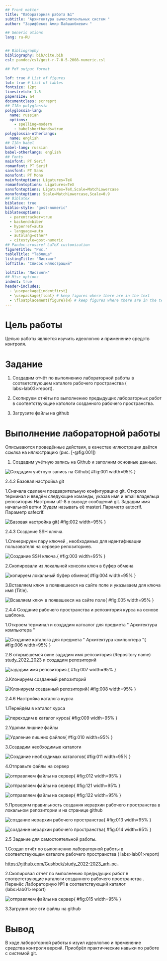 ```yaml
---
## Front matter
title: "Лабораторная работа №1"
subtitle: "Архитектура вычислитенльных систем "
author: "Зарифбеков Амир Пайшанбиевич "

## Generic otions
lang: ru-RU


## Bibliography
bibliography: bib/cite.bib
csl: pandoc/csl/gost-r-7-0-5-2008-numeric.csl

## Pdf output format

lof: true # List of figures
lot: true # List of tables
fontsize: 12pt
linestretch: 1.5
papersize: a4
documentclass: scrreprt
## I18n polyglossia
polyglossia-lang:
  name: russian
  options:
	- spelling=modern
	- babelshorthands=true
polyglossia-otherlangs:
  name: english
## I18n babel
babel-lang: russian
babel-otherlangs: english
## Fonts
mainfont: PT Serif
romanfont: PT Serif
sansfont: PT Sans
monofont: PT Mono
mainfontoptions: Ligatures=TeX
romanfontoptions: Ligatures=TeX
sansfontoptions: Ligatures=TeX,Scale=MatchLowercase
monofontoptions: Scale=MatchLowercase,Scale=0.9
## Biblatex
biblatex: true
biblio-style: "gost-numeric"
biblatexoptions:
  - parentracker=true
  - backend=biber
  - hyperref=auto
  - language=auto
  - autolang=other*
  - citestyle=gost-numeric
## Pandoc-crossref LaTeX customization
figureTitle: "Рис."
tableTitle: "Таблица"
listingTitle: "Листинг"
lofTitle: "Список иллюстраций"

lolTitle: "Листинги"
## Misc options
indent: true
header-includes:
  - \usepackage{indentfirst}
  - \usepackage{float} # keep figures where there are in the text
  - \floatplacement{figure}{H} # keep figures where there are in the text
---
```


# Цель работы

Целью работы является изучить идеологию и применение средств контроля.

# Задание

1. Создадим отчёт по выполнению лабораторной работы в соответствующем каталоге рабочего пространства ( labs>lab03>report).

2. Скопируем отчёты по выполнению предыдущих лабораторных работ в соответствующие катологи созданного рабочего пространства.

3. Загрузите файлы на github

# Выполнение лабораторной работы

Описываются проведённые действия, в качестве иллюстрации даётся ссылка на иллюстрацию (рис. [-@fig:001])

1. Создадим учётную запись на Github и заполним основные данные.

![Создадим учётную запись на Github ](image/01.png){ #fig:001 width=95% }

2.4.2 Базовая настройка git

 1.Сначала сделаем предварительную конфигурацию git. Откроем терминал и
введём следующие команды, указав имя и email владельца репозитория.Настроим utf-8 в выводе сообщений git. Зададим имя начальной ветки (будем называть её master).Параметр autocrlf. Параметр safecrlf.

![ Базовая настройка git  ](image/02.png){ #fig:002 width=95% }
 
 2.4.3 Создание SSH ключа.
 
  1.Сгенерируем пару ключей , необходимых для идентификации пользователя на сервере репозиториев.
  
  ![ Создание SSH ключа. ](image/03.png){ #fig:003 width=95% }

  2.Скопировали из локальной консоли ключ в буфер обмена
  
![ копируем локальный буфер обмена ](image/04.png){ #fig:004 width=95% }

 3.Вставляем ключ в появившееся на сайте поле и указываем для ключа имя (Title).
 
 ![Всавляем ключ в появвшееся на сайте поле](image/05.png){ #fig:005 width=95% }
 
 2.4.4 Создание рабочего пространства и репозитория курса на основе шаблона.
 
 1.Откроем терминал и создадим катоалог для предмета " Архитектура компьютера "
 
 ![ Создание каталога для предмета " Архитектура компьютера " ](image/06.png){ #fig:006 width=95% }
 
 2.В открывшемся окне зададим имя репозитория (Repository name) study_2022_2023 и создадим репозиторий 
 
 ![ зададим имя репозитория.](image/07.png){ #fig:007 width=95% }
 
 
 3.Клонируем созданный репозиторий 
 
 ![ Клонируем созданный репозиторий ](image/08.png){ #fig:008 width=95% }
 
 2.4.6 Настройка каталога курса 
 
 1.Перейдём в каталог курса 
 
![ переходим в каталог курса ](image/09.png){ #fig:009 width=95% }

 2.Удалим лишние файлы 
 
 ![ Удаление лишних файлов](image/10.png){ #fig:010 width=95% }
 
 3.Создадим необходимые каталоги
 
 ![ Создание необходимых каталогов](image/11.png){ #fig:011 width=95% }
 
 4.Отправьте файлы на сервер 
 
 ![ отправляем файлы на сервер](image/12.png){ #fig:012 width=95% }
 
 ![ отправляем файлы на сервер](image/121.png){ #fig:121 width=95% }
 
 ![ отправляем файлы на сервер](image/122.png){ #fig:122 width=95% }
 
 5.Проверим правильность создания иерархии рабочего пространства в локальном репозитории и на странице github
 
  ![ создание иерархии рабочего пространства ](image/13.png){ #fig:013 width=95% }
  
  ![ создание иерархии рабочего пространства ](image/14.png){ #fig:014 width=95% }
   
   
  2.5 Задание для самостоятельной работы.
   
  1.Создал отчёт по выполнению лабораторной работы в соответствующем каталоге рабочего пространства
  ( labs>lab01>report)
  
  https://github.com/Gushbek/study_2022-2023_arh-pc-
  
  2.Скопировал отчёт по выполнению предыдущих работ в соответствующие каталоги созданного рабочего пространства . Перенёс Лабораторную №1 в соответствующий каталог (labs>lab01>report)
  
  ![ отправляем файлы на сервер](image/15.png){ #fig:015 width=95% }
  
  3.Загрузил все эти файлы на github
  
# Вывод

В ходе лабороторной работы я изуил идеологию и пременение средства контроля версий. Приобрёл практичческие навыки по работе с системой git.



